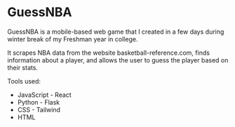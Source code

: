 # GuessNBA

GuessNBA is a mobile-based web game that I created in a few days during winter break of my Freshman year in college.

It scrapes NBA data from the website basketball-reference.com, finds information about a player, and allows the user to guess the player based on their stats.

Tools used:
 - JavaScript - React
 - Python - Flask
 - CSS - Tailwind
 - HTML
